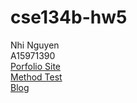 # cse134b-hw5 
Nhi Nguyen      
A15971390   
[Porfolio Site](https://cse134b-hw5-d450a.web.app)    
[Method Test](https://cse134b-hw5-d450a.web.app/methodtest.html)    
[Blog](https://cse134b-hw5-d450a.web.app/crud.html)   


